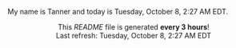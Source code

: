 My name is Tanner and today is Tuesday, October 8, 2:27 AM EDT.

<p align="center">This <i>README</i> file is generated <b>every 3 hours</b>!</br>Last refresh: Tuesday, October 8, 2:27 AM EDT<br /></p>
